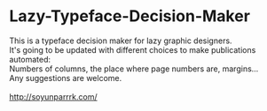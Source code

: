 # Lazy-Typeface-Decision-Maker
This is a typeface decision maker for lazy graphic designers.<br>
It's going to be updated with different choices to make publications automated: <br>
Numbers of columns, the place where page numbers are, margins... <br>
Any suggestions are welcome.<br><br>
http://soyunparrrk.com/
